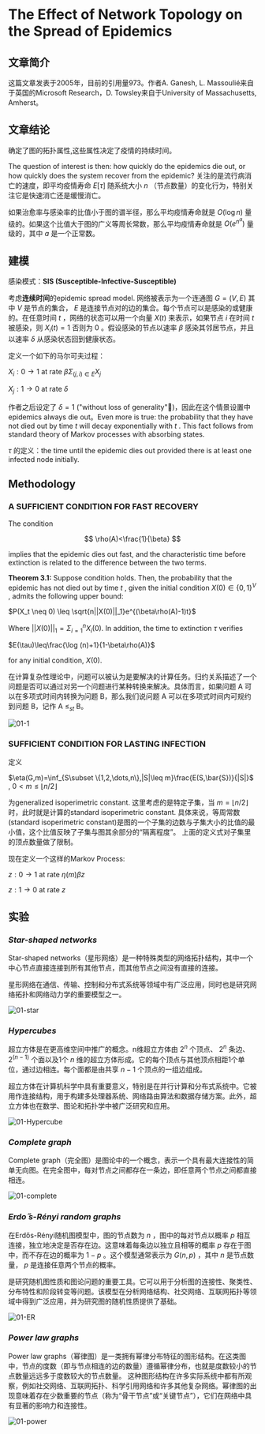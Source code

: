 # The Effect of Network Topology on the Spread of Epidemics



## 文章简介

这篇文章发表于2005年，目前的引用量973。作者A. Ganesh, L. Massoulié来自于英国的Microsoft Research，D. Towsley来自于University of Massachusetts, Amherst。



## 文章结论

确定了图的拓扑属性,这些属性决定了疫情的持续时间。

The question of interest is then: how quickly do the epidemics die out, or how quickly does the system recover from the epidemic? 关注的是流行病消亡的速度，即平均疫情寿命 $E[\tau]$ 随系统大小 $n$ （节点数量）的变化行为，特别关注它是快速消亡还是缓慢消亡。

如果治愈率与感染率的比值小于图的谱半径，那么平均疫情寿命就是 $O(\log n)$ 量级的。如果这个比值大于图的广义等周长常数，那么平均疫情寿命就是 $O(e^{n^a})$ 量级的，其中 $a$ 是一个正常数。



## 建模

感染模式：**SIS (Susceptible-Infective-Susceptible)** 

考虑**连续时间**的epidemic spread model. 网络被表示为一个连通图 $G = (V,E)$ 其中 $V$ 是节点的集合， $E$ 是连接节点对的边的集合。每个节点可以是感染的或健康的。在任意时间 $t$ ，网络的状态可以用一个向量 $X(t)$ 来表示，如果节点 $i$ 在时间 $t$ 被感染，则 $X_i(t)=1$ 否则为 $0$ 。假设感染的节点以速率 $\beta$ 感染其邻居节点，并且以速率 $\delta$ 从感染状态回到健康状态。

定义一个如下的马尔可夫过程： 

 $X_i:0 \to 1$ at rate $\beta\Sigma_{(j,i)\in E}X_j$

 $X_j:1 \to 0$ at rate $\delta$

作者之后设定了 $\delta=1$ ("without loss of generality"🤨)，因此在这个情景设置中epidemics always die out。Even more is true: the probability that they have not died out by time $t$ will decay exponentially with $t$ . This fact follows from standard theory of Markov processes with absorbing states.

$\tau$ 的定义：the time until the epidemic dies out provided there is at least one infected node initially.



## Methodology

### A SUFFICIENT CONDITION FOR FAST RECOVERY

The condition

$$
\rho(A)<\frac{1}{\beta}
$$


implies that the epidemic dies out fast, and the characteristic time before extinction is related to the difference between the two terms.



**Theorem 3.1:** Suppose condition holds. Then, the probability that the epidemic has not died out by time $t$ , given the initial condition $X(0)\in \{0,1\}^V$ , admits the following upper bound:


$P(X_t \neq 0) \leq \sqrt{n||X(0)||_1}e^{(\beta\rho(A)-1)t}$

Where $||X(0)||_1=\Sigma_{i=1}^{n}X_i(0)$. In addition, the time to extinction $\tau$ verifies

 $E(\tau)\leq\frac{\log (n)+1}{1-\beta\rho(A)}$ 

for any initial condition, $X(0)$.

在计算复杂性理论中，问题可以被认为是要解决的计算任务。归约关系描述了一个问题是否可以通过对另一个问题进行某种转换来解决。具体而言，如果问题 A 可以在多项式时间内转换为问题 B，那么我们说问题 A 可以在多项式时间内可规约到问题 B，记作 A $\leq_{st}$ B。



![01-1](images/01-1.jpg)



### SUFFICIENT CONDITION FOR LASTING INFECTION

定义

 $\eta(G,m)=\inf_{S\subset \{1,2,\dots,n\},|S|\leq m}\frac{E(S,\bar{S})}{|S|}$ , $0 < m \leq \lfloor n/2 \rfloor$ 

为generalized isoperimetric constant. 这里考虑的是特定子集，当 $m=\lfloor n/2 \rfloor$ 时，此时就是计算的standard isoperimetric constant. 具体来说，等周常数(standard isoperimetric constant)是图的一个子集的边数与子集大小的比值的最小值，这个比值反映了子集与图其余部分的“隔离程度”。 上面的定义式对子集里的顶点数量做了限制。

现在定义一个这样的Markov Process:

 $z:0 \to 1$ at rate $\eta(m)\beta z$

 $z:1 \to 0$ at rate $z$




## 实验

### *Star-shaped networks*

Star-shaped networks（星形网络）是一种特殊类型的网络拓扑结构，其中一个中心节点直接连接到所有其他节点，而其他节点之间没有直接的连接。

星形网络在通信、传输、控制和分布式系统等领域中有广泛应用，同时也是研究网络拓扑和网络动力学的重要模型之一。

![01-star](images/01-star.jpeg)





### *Hypercubes*

超立方体是在更高维空间中推广的概念。n维超立方体由 $2^n$ 个顶点、 $2^n$ 条边、 $2^{(n-1)}$ 个面以及1个 $n$ 维的超立方体形成。它的每个顶点与其他顶点相距1个单位，通过边相连。每个面都是由共享 $n-1$ 个顶点的一组边组成。

超立方体在计算机科学中具有重要意义，特别是在并行计算和分布式系统中。它被用作连接结构，用于构建多处理器系统、网络路由算法和数据存储方案。此外，超立方体也在数学、图论和拓扑学中被广泛研究和应用。

![01-Hypercube](images/01-Hypercube.png)


### *Complete graph*

Complete graph（完全图）是图论中的一个概念，表示一个具有最大连接性的简单无向图。在完全图中，每对节点之间都存在一条边，即任意两个节点之间都直接相连。


![01-complete](images/01-complete.png)




### *Erdo ̋s-Rényi random graphs*

在Erdős-Rényi随机图模型中，图的节点数为 $n$ ，图中的每对节点以概率 $p$ 相互连接，独立地决定是否存在边。这意味着每条边以独立且相等的概率 $p$ 存在于图中，而不存在边的概率为 $1-p$ 。这个模型通常表示为 $G(n, p)$ ，其中 $n$ 是节点数量， $p$ 是连接任意两个节点的概率。

是研究随机图性质和图论问题的重要工具。它可以用于分析图的连接性、聚类性、分布特性和阶段转变等问题。该模型在分析网络结构、社交网络、互联网拓扑等领域中得到广泛应用，并为研究图的随机性质提供了基础。

![01-ER](images/01-ER.png)




### *Power law graphs*

Power law graphs（幂律图）是一类拥有幂律分布特征的图形结构。在这类图中，节点的度数（即与节点相连的边的数量）遵循幂律分布，也就是度数较小的节点数量远远多于度数较大的节点数量。
这种图形结构在许多实际系统中都有所观察，例如社交网络、互联网拓扑、科学引用网络和许多其他复杂网络。幂律图的出现意味着存在少数重要的节点（称为“骨干节点”或“关键节点”），它们在网络中具有显著的影响力和连接性。

![01-power](images/01-power.png)